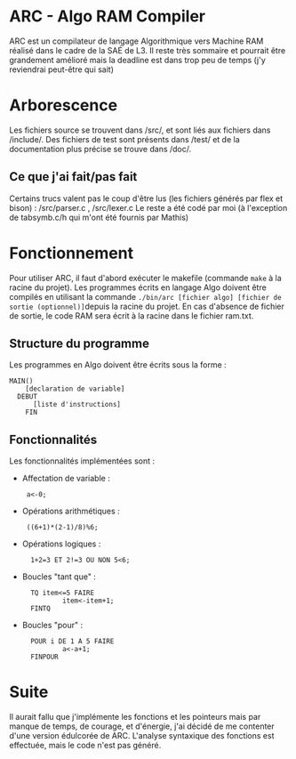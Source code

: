 # ARC - Algo RAM Compiler

ARC est un compilateur de langage Algorithmique vers Machine RAM réalisé dans le cadre de la SAÉ de L3. Il reste très sommaire et pourrait être grandement amélioré mais la deadline est dans trop peu de temps (j'y reviendrai peut-être qui sait) 


# Arborescence
Les fichiers source se trouvent dans /src/, et sont liés aux fichiers dans /include/. Des fichiers de test sont présents dans /test/ et de la documentation plus précise se trouve dans /doc/.

## Ce que j'ai fait/pas fait

Certains trucs valent pas le coup d'être lus (les fichiers générés par flex et bison) : /src/parser.c , /src/lexer.c
Le reste a été codé par moi (à l'exception de tabsymb.c/h qui m'ont été fournis par Mathis) 

# Fonctionnement

Pour utiliser ARC, il faut d'abord exécuter le makefile (commande `make` à la racine du projet). Les programmes écrits en langage Algo doivent être compilés en utilisant la commande `./bin/arc [fichier algo] [fichier de sortie (optionnel)]`depuis la racine du projet. En cas d'absence de fichier de sortie, le code RAM sera écrit à la racine dans le fichier ram.txt.

## Structure du programme

Les programmes en Algo doivent être écrits sous la forme :

    MAIN()
	    [declaration de variable]
	  DEBUT
		  [liste d'instructions]
		FIN

## Fonctionnalités

Les fonctionnalités implémentées sont :

 - Affectation de variable :

		a<-0;
	
 - Opérations arithmétiques :
 

		((6+1)*(2-1)/8)%6;
- Opérations logiques :

		1+2=3 ET 2!=3 OU NON 5<6;
- Boucles "tant que" :

		TQ item<=5 FAIRE
				item<-item+1;
		FINTQ
- Boucles "pour" :

		POUR i DE 1 A 5 FAIRE
				a<-a+1;
		FINPOUR

# Suite

Il aurait fallu que j'implémente les fonctions et les pointeurs mais par manque de temps, de courage, et d'énergie, j'ai décidé de me contenter d'une version édulcorée de ARC. L'analyse syntaxique des fonctions est effectuée, mais le code n'est pas généré.